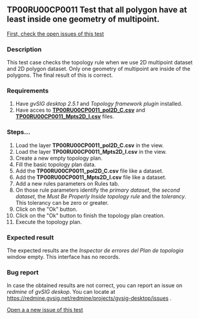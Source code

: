 ## TP00RU00CP0011 Test that all polygon have at least inside one geometry of multipoint.

[First, check the open issues of this test](https://redmine.gvsig.net/redmine/projects/gvsig-desktop/issues?utf8=%E2%9C%93&set_filter=1&f%5B%5D=status_id&op%5Bstatus_id%5D=o&f%5B%5D=subject&op%5Bsubject%5D=%7E&v%5Bsubject%5D%5B%5D=TP00RU00CP0011&f%5B%5D=&c%5B%5D=tracker&c%5B%5D=status&c%5B%5D=priority&c%5B%5D=subject&c%5B%5D=assigned_to&c%5B%5D=updated_on&group_by=)

### Description

This test case checks the topology rule when we use 2D multipoint dataset and 2D polygon dataset. Only one geometry of multipoint are inside of the polygons. The final result of this is correct.

### Requirements

1. Have *gvSIG desktop 2.5.1* and *Topology framework plugin* installed.
2. Have acces to [**TP00RU00CP0011_pol2D_C.csv**](https://github.com/jolicar/TopologyRuleContainsPointPolygon/blob/master/testing/cases/TP00_TopologyRules/RU00_ContainsPoint/CP0011_MptsC_polC/TP00RU00CP0011_pol2D_C.csv) and [**TP00RU00CP0011_Mpts2D_I.csv**](https://github.com/jolicar/TopologyRuleContainsPointPolygon/blob/master/testing/cases/TP00_TopologyRules/RU00_ContainsPoint/CP0011_MptsC_polC/TP00RU00CP0011_Mpts2D_I.csv) files.

### Steps...

1. Load the layer **TP00RU00CP0011_pol2D_C.csv** in the view.
2. Load the layer **TP00RU00CP0011_Mpts2D_I.csv** in the view.
3. Create a new empty topology plan.
4. Fill the basic topology plan data.
5. Add the **TP00RU00CP0011_pol2D_C.csv** file like a dataset.
6. Add the **TP00RU00CP0011_Mpts2D_I.csv** file like a dataset.
7. Add a new rules parameters on Rules tab.
8. On those rule parameters identify the *primary dataset*, the *second dataset*, the *Must Be Properly Inside topology rule* and the *tolerancy*. This tolerancy can be zero or greater.
9. Click on the "Ok" button.
10. Click on the "Ok" button to finish the topology plan creation.
11. Execute the topology plan.

### Expected result

The expected results are the *Inspector de errores del Plan de topologia* window empty. This interface has no records.


### Bug report


In case the obtained results are not correct, you can report an issue on *redmine* of *gvSIG deskop*. You can locate at
https://redmine.gvsig.net/redmine/projects/gvsig-desktop/issues .

[Open a a new issue of this test](https://redmine.gvsig.net/redmine/projects/gvsig-desktop/issues/new?issue[subject]=TP00RU00CP0011+Test+that+all+polygon+have+at+least+inside+one+geometry+of+multipoint)